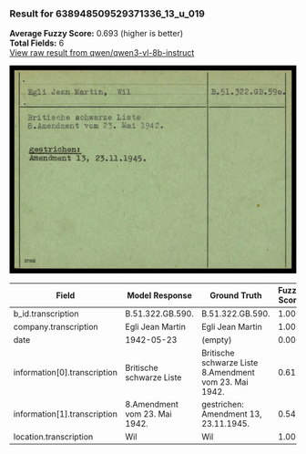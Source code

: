 ### Result for 638948509529371336_13_u_019
**Average Fuzzy Score:** 0.693 (higher is better)<br>
**Total Fields:** 6<br>
[View raw result from qwen/qwen3-vl-8b-instruct](https://github.com/RISE-UNIBAS/humanities_data_benchmark/blob/main/results/2025-10-24/T0335/request_T0335_638948509529371336_13_u_019.json)

<img src="https://github.com/RISE-UNIBAS/humanities_data_benchmark/blob/main/benchmarks/blacklist/images/638948509529371336_13_u_019.jpg?raw=true" alt="638948509529371336_13_u_019" width="600px">

| Field | Model Response | Ground Truth | Fuzzy Score | Match |
|-------|----------------|--------------|-------------|-------|
| b_id.transcription | B.51.322.GB.590. | B.51.322.GB.590. | 1.000 | ✅ |
| company.transcription | Egli Jean Martin | Egli Jean Martin | 1.000 | ✅ |
| date | 1942-05-23 | (empty) | 0.000 | ❌ |
| information[0].transcription | Britische schwarze Liste | Britische schwarze Liste<br>8.Amendment vom 23. Mai 1942. | 0.615 | ❌ |
| information[1].transcription | 8.Amendment vom 23. Mai 1942. | gestrichen:<br>Amendment 13, 23.11.1945. | 0.545 | ❌ |
| location.transcription | Wil | Wil | 1.000 | ✅ |
